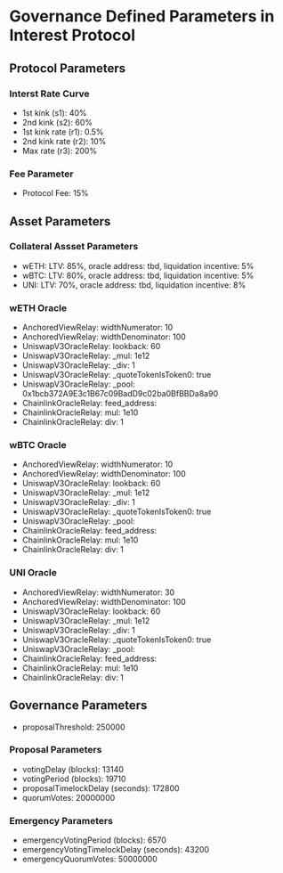 # Governance Defined Parameters in Interest Protocol

## Protocol Parameters
### Interst Rate Curve
* 1st kink (s1): 40%
* 2nd kink (s2): 60%
* 1st kink rate (r1): 0.5%
* 2nd kink rate (r2): 10%
* Max rate (r3): 200%

### Fee Parameter
* Protocol Fee: 15%


## Asset Parameters
### Collateral Assset Parameters
* wETH: LTV: 85%, oracle address: tbd, liquidation incentive: 5%
* wBTC: LTV: 80%, oracle address: tbd, liquidation incentive: 5%
* UNI: LTV: 70%, oracle address: tbd, liquidation incentive: 8%

### wETH Oracle
* AnchoredViewRelay: widthNumerator: 10
* AnchoredViewRelay: widthDenominator: 100
* UniswapV3OracleRelay: lookback: 60
* UniswapV3OracleRelay: _mul: 1e12
* UniswapV3OracleRelay: _div: 1
* UniswapV3OracleRelay: _quoteTokenIsToken0: true
* UniswapV3OracleRelay: _pool: 0x1bcb372A9E3c1B67c09BadD9c02ba0BfBBDa8a90
* ChainlinkOracleRelay: feed_address:
* ChainlinkOracleRelay: mul: 1e10
* ChainlinkOracleRelay: div: 1

### wBTC Oracle
* AnchoredViewRelay: widthNumerator: 10
* AnchoredViewRelay: widthDenominator: 100
* UniswapV3OracleRelay: lookback: 60
* UniswapV3OracleRelay: _mul: 1e12
* UniswapV3OracleRelay: _div: 1
* UniswapV3OracleRelay: _quoteTokenIsToken0: true
* UniswapV3OracleRelay: _pool:
* ChainlinkOracleRelay: feed_address:
* ChainlinkOracleRelay: mul: 1e10
* ChainlinkOracleRelay: div: 1

### UNI Oracle
* AnchoredViewRelay: widthNumerator: 30
* AnchoredViewRelay: widthDenominator: 100
* UniswapV3OracleRelay: lookback: 60
* UniswapV3OracleRelay: _mul: 1e12
* UniswapV3OracleRelay: _div: 1
* UniswapV3OracleRelay: _quoteTokenIsToken0: true
* UniswapV3OracleRelay: _pool: 
* ChainlinkOracleRelay: feed_address:
* ChainlinkOracleRelay: mul: 1e10
* ChainlinkOracleRelay: div: 1

## Governance Parameters
* proposalThreshold: 250000

### Proposal Parameters
* votingDelay (blocks): 13140
* votingPeriod (blocks): 19710
* proposalTimelockDelay (seconds): 172800
* quorumVotes: 20000000

### Emergency Parameters
* emergencyVotingPeriod (blocks): 6570
* emergencyVotingTimelockDelay (seconds): 43200
* emergencyQuorumVotes: 50000000

